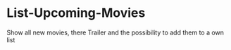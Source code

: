 # List-Upcoming-Movies
Show all new movies, there Trailer and the possibility to add them to a own list
